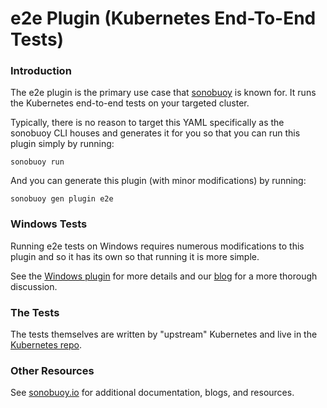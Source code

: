 # e2e Plugin (Kubernetes End-To-End Tests)

### Introduction

The e2e plugin is the primary use case that [sonobuoy][sonobuoy] is known for. It runs the Kubernetes end-to-end tests on your targeted cluster.

Typically, there is no reason to target this YAML specifically as the sonobuoy CLI houses and generates it for you so that you can run this plugin simply by running:

```
sonobuoy run
```

And you can generate this plugin (with minor modifications) by running:

```
sonobuoy gen plugin e2e
```

### Windows Tests

Running e2e tests on Windows requires numerous modifications to this plugin and so it has its own so that running it is more simple.

See the [Windows plugin][windows] for more details and our [blog][windowsBlog] for a more thorough discussion.

### The Tests

The tests themselves are written by "upstream" Kubernetes 
and live in the [Kubernetes repo][kubernetes].

### Other Resources

See [sonobuoy.io][sonobuoySite] for additional documentation, blogs, and resources.

[sonobuoy]: https://github.com/vmware-tanzu/sonobuoy
[sonobuoySite]: https://sonobuoy.io/
[kubernetes]: https://github.com/kubernetes/kubernetes
[windows]: windows-e2e
[windowsBlog]: https://sonobuoy.io/windows-e2e-tests-with-sonobuoy/
